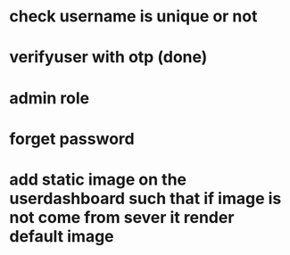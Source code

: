 # check username is unique or not
# verifyuser with otp  (done)
# admin role
# forget password
# add static image on the userdashboard such that if image is not come from sever it render default image
